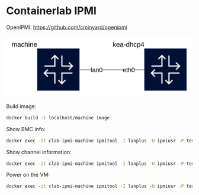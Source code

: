 # Containerlab IPMI

OpenIPMI: https://github.com/cminyard/openipmi

![Topology](topology.png)

Build image:
```bash
docker build -t localhost/machine image
```

Show BMC info:
```bash
docker exec -it clab-ipmi-machine ipmitool -I lanplus -U ipmiusr -P test -p 9001 -H 127.0.0.1 mc info
```

Show channel information:
```bash
docker exec -it clab-ipmi-machine ipmitool -I lanplus -U ipmiusr -P test -p 9001 -H 127.0.0.1 lan print 1
```

Power on the VM:
```bash
docker exec -it clab-ipmi-machine ipmitool -I lanplus -U ipmiusr -P test -p 9001 -H 127.0.0.1 power on
```
